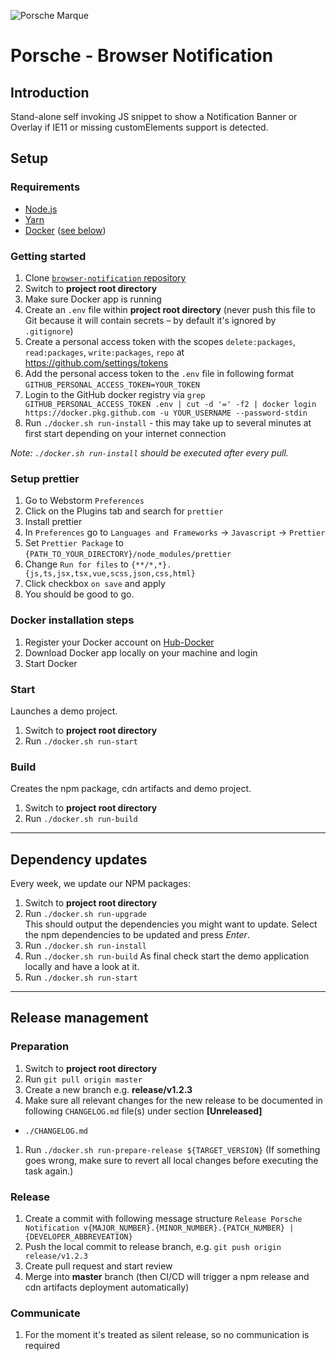 ![Porsche Marque](https://upload.wikimedia.org/wikipedia/de/thumb/7/70/Porsche_Logo.svg/258px-Porsche_Logo.svg.png)

# Porsche - Browser Notification

## Introduction

Stand-alone self invoking JS snippet to show a Notification Banner or Overlay if IE11 or missing customElements support
is detected.

## Setup

### Requirements

- [Node.js](https://nodejs.org)
- [Yarn](https://yarnpkg.com)
- [Docker](https://www.docker.com) ([see below](#docker-installation-steps))

### Getting started

1. Clone [`browser-notification` repository](https://github.com/porscheui/browser-notification)
1. Switch to **project root directory**
1. Make sure Docker app is running
1. Create an `.env` file within **project root directory** (never push this file to Git because it will contain secrets
   – by default it's ignored by `.gitignore`)
1. Create a personal access token with the scopes `delete:packages`, `read:packages`, `write:packages`, `repo` at
   <https://github.com/settings/tokens>
1. Add the personal access token to the `.env` file in following format `GITHUB_PERSONAL_ACCESS_TOKEN=YOUR_TOKEN`
1. Login to the GitHub docker registry via
   `grep GITHUB_PERSONAL_ACCESS_TOKEN .env | cut -d '=' -f2 | docker login https://docker.pkg.github.com -u YOUR_USERNAME --password-stdin`
1. Run `./docker.sh run-install` - this may take up to several minutes at first start depending on your internet
   connection

_Note: `./docker.sh run-install` should be executed after every pull._

### Setup prettier

1. Go to Webstorm `Preferences`
1. Click on the Plugins tab and search for `prettier`
1. Install prettier
1. In `Preferences` go to `Languages and Frameworks` -> `Javascript` -> `Prettier`
1. Set `Prettier Package` to `{PATH_TO_YOUR_DIRECTORY}/node_modules/prettier`
1. Change `Run for files` to `{**/*,*}.{js,ts,jsx,tsx,vue,scss,json,css,html}`
1. Click checkbox `on save` and apply
1. You should be good to go.

### Docker installation steps

1. Register your Docker account on [Hub-Docker](https://hub.docker.com)
1. Download Docker app locally on your machine and login
1. Start Docker

### Start

Launches a demo project.

1. Switch to **project root directory**
1. Run `./docker.sh run-start`

### Build

Creates the npm package, cdn artifacts and demo project.

1. Switch to **project root directory**
1. Run `./docker.sh run-build`

---

## Dependency updates

Every week, we update our NPM packages:

1. Switch to **project root directory**
1. Run `./docker.sh run-upgrade`  
   This should output the dependencies you might want to update. Select the npm dependencies to be updated and press
   _Enter_.
1. Run `./docker.sh run-install`
1. Run `./docker.sh run-build` As final check start the demo application locally and have a look at it.
1. Run `./docker.sh run-start`

---

## Release management

### Preparation

1. Switch to **project root directory**
1. Run `git pull origin master`
1. Create a new branch e.g. **release/v1.2.3**
1. Make sure all relevant changes for the new release to be documented in following `CHANGELOG.md` file(s) under section
   **[Unreleased]**

- `./CHANGELOG.md`

1. Run `./docker.sh run-prepare-release ${TARGET_VERSION}` (If something goes wrong, make sure to revert all local
   changes before executing the task again.)

### Release

1. Create a commit with following message structure
   `Release Porsche Notification v{MAJOR_NUMBER}.{MINOR_NUMBER}.{PATCH_NUMBER} | {DEVELOPER_ABBREVEATION}`
1. Push the local commit to release branch, e.g. `git push origin release/v1.2.3`
1. Create pull request and start review
1. Merge into **master** branch (then CI/CD will trigger a npm release and cdn artifacts deployment automatically)

### Communicate

1. For the moment it's treated as silent release, so no communication is required

